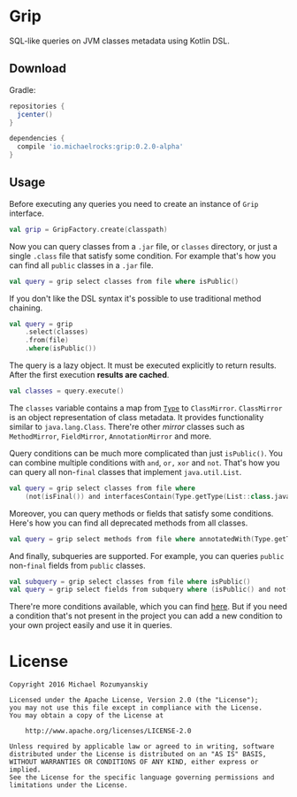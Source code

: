 Grip
====

SQL-like queries on JVM classes metadata using Kotlin DSL.

Download
--------
Gradle:
```groovy
repositories {
  jcenter()
}

dependencies {
  compile 'io.michaelrocks:grip:0.2.0-alpha'
}
```

Usage
-----
Before executing any queries you need to create an instance of `Grip` interface.
```kotlin
val grip = GripFactory.create(classpath)
```

Now you can query classes from a `.jar` file, or `classes` directory, or just a single `.class`
file that satisfy some condition. For example that's how you can find all `public` classes in a
`.jar` file.
```kotlin
val query = grip select classes from file where isPublic()
```
If you don't like the DSL syntax it's possible to use traditional method chaining.
```kotlin
val query = grip
    .select(classes)
    .from(file)
    .where(isPublic())
```
The query is a lazy object. It must be executed explicitly to return results. After the first
execution **results are cached**.
```kotlin
val classes = query.execute()
```
The `classes` variable contains a map from [`Type`][1] to `ClassMirror`. `ClassMirror` is an
object representation of class metadata. It provides functionality similar to `java.lang.Class`.
There're other *mirror* classes such as `MethodMirror`, `FieldMirror`, `AnnotationMirror` and more.

Query conditions can be much more complicated than just `isPublic()`. You can combine multiple
conditions with `and`, `or,` `xor` and `not`. That's how you can query all non-`final` classes
that implement `java.util.List`.
```kotlin
val query = grip select classes from file where
    (not(isFinal()) and interfacesContain(Type.getType(List::class.java)))
```
Moreover, you can query methods or fields that satisfy some conditions. Here's how you can find
all deprecated methods from all classes.
```kotlin
val query = grip select methods from file where annotatedWith(Type.getType(Deprecated::class.java))
```
And finally, subqueries are supported. For example, you can queries `public` non-`final` fields
from `public` classes.
```kotlin
val subquery = grip select classes from file where isPublic()
val query = grip select fields from subquery where (isPublic() and not(isFinal()))
```

There're more conditions available, which you can find [here][2]. But if you need a condition
that's not present in the project you can add a new condition to your own project easily and use
it in queries.

License
=======
    Copyright 2016 Michael Rozumyanskiy

    Licensed under the Apache License, Version 2.0 (the "License");
    you may not use this file except in compliance with the License.
    You may obtain a copy of the License at

        http://www.apache.org/licenses/LICENSE-2.0

    Unless required by applicable law or agreed to in writing, software
    distributed under the License is distributed on an "AS IS" BASIS,
    WITHOUT WARRANTIES OR CONDITIONS OF ANY KIND, either express or implied.
    See the License for the specific language governing permissions and
    limitations under the License.

 [1]: http://asm.ow2.org/asm50/javadoc/user/org/objectweb/asm/Type.html
 [2]: https://github.com/MichaelRocks/grip/blob/master/library/src/main/kotlin/io/michaelrocks/grip/Matchers.kt

